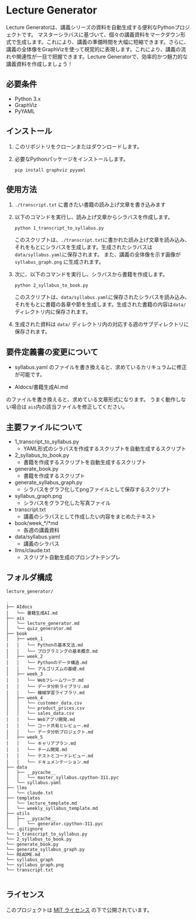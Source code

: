 # Lecture Generator

Lecture Generatorは、講義シリーズの資料を自動生成する便利なPythonプロジェクトです。
マスターシラバスに基づいて、個々の講義資料をマークダウン形式で生成します。これにより、講義の準備時間を大幅に短縮できます。さらに、講義の全体像をGraphVizを使って視覚的に表現します。これにより、講義の流れや関連性が一目で把握できます。Lecture Generatorで、効率的かつ魅力的な講義資料を作成しましょう！

## 必要条件

- Python 3.x
- GraphViz
- PyYAML

## インストール

1. このリポジトリをクローンまたはダウンロードします。

2. 必要なPythonパッケージをインストールします。
   ```
   pip install graphviz pyyaml
   ```

## 使用方法

1. `./transcript.txt` に書きたい書籍の読み上げ文章を書き込みます
2. 以下のコマンドを実行し、読み上げ文章からシラバスを作成します。
   ```
   python 1_transcript_to_syllabus.py
   ```
   このスクリプトは、`./transcript.txt`に書かれた読み上げ文章を読み込み、それをもとにシラバスを生成します。生成されたシラバスは`data/syllabus.yaml`に保存されます。
   また、講義の全体像を示す画像が `syllabus_graph.png` に生成されます。

3. 次に、以下のコマンドを実行し、シラバスから書籍を作成します。
   ```
   python 2_syllabus_to_book.py
   ```
   このスクリプトは、`data/syllabus.yaml`に保存されたシラバスを読み込み、それをもとに書籍の各章や節を生成します。生成された書籍の内容は`data/`ディレクトリ内に保存されます。


4. 生成された資料は `data/` ディレクトリ内の対応する週のサブディレクトリに保存されます。

## 要件定義書の変更について

- syllabus.yaml 
のファイルを書き換えると、求めているカリキュラムに修正が可能です。

- AIdocs/書籍生成AI.md

のファイルを書き換えると、求めている文章形式になります。
うまく動作しない場合は `ais`内の該当ファイルを修正してください。


## 主要ファイルについて
- 1_transcript_to_syllabus.py
   - YAML形式のシラバスを作成するスクリプトを自動生成するスクリプト
- 2_syllabus_to_book.py
   - 書籍を作成するスクリプトを自動生成するスクリプト
- generate_book.py
   - 書籍を作成するスクリプト
- generate_syllabus_graph.py
   - シラバスをグラフ化してpngファイルとして保存するスクリプト
- syllabus_graph.png
   - シラバスをグラフ化した写真ファイル
- transcript.txt
   - 講義のシラバスとして作成したい内容をまとめたテキスト
- book/week_*/*md
   - 各週の講義資料
- data/syllabus.yaml
   - 講義のシラバス
- llms/claude.txt
   - スクリプト自動生成のプロンプトテンプレ


## フォルダ構成
```
lecture_generator/

.
├── AIdocs
│   └── 書籍生成AI.md
├── ais
│   └── lecture_generator.md
│   └── quiz_generator.md
├── book
│   ├── week_1
│   │   └── Pythonの基本文法.md
│   │   └── プログラミングの基本概念.md
│   ├── week_2
│   │   └── Pythonのデータ構造.md
│   │   └── アルゴリズムの基礎.md
│   ├── week_3
│   │   └── Webフレームワーク.md
│   │   └── データ分析ライブラリ.md
│   │   └── 機械学習ライブラリ.md
│   ├── week_4
│   │   └── customer_data.csv
│   │   └── product_prices.csv
│   │   └── sales_data.csv
│   │   └── Webアプリ開発.md
│   │   └── コード共有とレビュー.md
│   │   └── データ分析プロジェクト.md
│   ├── week_5
│   │   └── キャリアプラン.md
│   │   └── チーム開発.md
│   │   └── テストとコードレビュー.md
│   │   └── ドキュメンテーション.md
├── data
│   ├── __pycache__
│   │   └── master_syllabus.cpython-311.pyc
│   └── syllabus.yaml
├── llms
│   └── claude.txt
├── templates
│   └── lecture_template.md
│   └── weekly_syllabus_template.md
├── utils
│   ├── __pycache__
│   │   └── generator.cpython-311.pyc
└── .gitignore
└── 1_transcript_to_syllabus.py
└── 2_syllabus_to_book.py
└── generate_book.py
└── generate_syllabus_graph.py
└── README.md
└── syllabus_graph
└── syllabus_graph.png
└── transcript.txt


```

## ライセンス

このプロジェクトは [MIT ライセンス](LICENSE) の下で公開されています。
